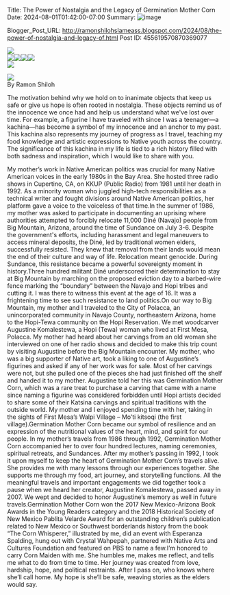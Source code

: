 Title: The Power of Nostalgia and the Legacy of Germination Mother Corn
Date: 2024-08-01T01:42:00-07:00
Summary: ![image](https://blogger.googleusercontent.com/img/b/R29vZ2xl/AVvXsEhPXoOtPtIrt91CJEZ59XNqlMNBhL_0qhWOh5v67vWuDSMKQvYYWSjY_3u9cIjZnUR3StR6Borux-zwgGizqB0LP1HsRQAOs8xmzPE9wUYWnBfWa0S0Z_autAwJ4UMk8pqjsW68e0zc1y6yE_LREO8p4CVyeAmRBGkz1knp2nwvozQ2HLEWS3rIAO37sw/s320/453747441_10161352589804705_6119486524928151865_n.jpg "Image summary")

Blogger_Post_URL: http://ramonshilohslameass.blogspot.com/2024/08/the-power-of-nostalgia-and-legacy-of.html
Post ID: 455619570870369077
  
  
[![](https://blogger.googleusercontent.com/img/b/R29vZ2xl/AVvXsEhPXoOtPtIrt91CJEZ59XNqlMNBhL_0qhWOh5v67vWuDSMKQvYYWSjY_3u9cIjZnUR3StR6Borux-zwgGizqB0LP1HsRQAOs8xmzPE9wUYWnBfWa0S0Z_autAwJ4UMk8pqjsW68e0zc1y6yE_LREO8p4CVyeAmRBGkz1knp2nwvozQ2HLEWS3rIAO37sw/s320/453747441_10161352589804705_6119486524928151865_n.jpg)](https://blogger.googleusercontent.com/img/b/R29vZ2xl/AVvXsEhPXoOtPtIrt91CJEZ59XNqlMNBhL_0qhWOh5v67vWuDSMKQvYYWSjY_3u9cIjZnUR3StR6Borux-zwgGizqB0LP1HsRQAOs8xmzPE9wUYWnBfWa0S0Z_autAwJ4UMk8pqjsW68e0zc1y6yE_LREO8p4CVyeAmRBGkz1knp2nwvozQ2HLEWS3rIAO37sw/s1151/453747441_10161352589804705_6119486524928151865_n.jpg)  
[![](https://blogger.googleusercontent.com/img/b/R29vZ2xl/AVvXsEitFTOgi2f_m-KH-AU0rpOXcAXRZq0WKASq4JRUZt9erUmDgQhaIERqdC_ge-mfbe9ZzaARmSnv5oa48qOCk35AwKnnaBkpZ0S-6mIhHNIBaU0ylJSCgChQgCRP3dDq_2H3V7Nk0MdWEuAQ3PDHbDkYDIANUOlgbp9Bbm1x008apdx5bf9hUTQh245LuQ/s320/453536943_10161352590024705_608053838370791958_n.jpg)](https://blogger.googleusercontent.com/img/b/R29vZ2xl/AVvXsEitFTOgi2f_m-KH-AU0rpOXcAXRZq0WKASq4JRUZt9erUmDgQhaIERqdC_ge-mfbe9ZzaARmSnv5oa48qOCk35AwKnnaBkpZ0S-6mIhHNIBaU0ylJSCgChQgCRP3dDq_2H3V7Nk0MdWEuAQ3PDHbDkYDIANUOlgbp9Bbm1x008apdx5bf9hUTQh245LuQ/s2048/453536943_10161352590024705_608053838370791958_n.jpg)[![](https://blogger.googleusercontent.com/img/b/R29vZ2xl/AVvXsEgPF50ZUHaffve8rGudH-vmDXWHoshF_ObkeCdX6U40VKOh0WyNs8IveD96aKYIaKyLmZ22oIgGm3sx_YNwSd5zXZQ0PoEfEB20lFQTv53tx_qCpR1UbatolkMuzWPb9_0Tfapd2r7S1xNtO4nNSxtoJpRzThQzyDzZJlpMUdvmUtVbyI9zcCBZLJePRg/s320/453808038_10161352589729705_2728809564610458225_n.jpg)](https://blogger.googleusercontent.com/img/b/R29vZ2xl/AVvXsEgPF50ZUHaffve8rGudH-vmDXWHoshF_ObkeCdX6U40VKOh0WyNs8IveD96aKYIaKyLmZ22oIgGm3sx_YNwSd5zXZQ0PoEfEB20lFQTv53tx_qCpR1UbatolkMuzWPb9_0Tfapd2r7S1xNtO4nNSxtoJpRzThQzyDzZJlpMUdvmUtVbyI9zcCBZLJePRg/s1134/453808038_10161352589729705_2728809564610458225_n.jpg)[![](https://blogger.googleusercontent.com/img/b/R29vZ2xl/AVvXsEj-vRhnHGNBPql87g3yuB64Qll9ghTidPeV2pl_-O4rBIxyc_dktaTOp-MheCazoF9YKLrKBxwWvivgI8Bl8TTK8_gyw0ire2Ha7iq4gRmWtqEtSj6J-xfZwOL-JdlL2qy-ZutTO0gihpYddnhQhLWKnDTPRTtmo4txrtNk6hcHimHKbSGqKIjQ0tZ3Vw/s320/453872078_10161352589874705_460739197002231824_n.jpg)](https://blogger.googleusercontent.com/img/b/R29vZ2xl/AVvXsEj-vRhnHGNBPql87g3yuB64Qll9ghTidPeV2pl_-O4rBIxyc_dktaTOp-MheCazoF9YKLrKBxwWvivgI8Bl8TTK8_gyw0ire2Ha7iq4gRmWtqEtSj6J-xfZwOL-JdlL2qy-ZutTO0gihpYddnhQhLWKnDTPRTtmo4txrtNk6hcHimHKbSGqKIjQ0tZ3Vw/s932/453872078_10161352589874705_460739197002231824_n.jpg)[![](https://blogger.googleusercontent.com/img/b/R29vZ2xl/AVvXsEiEyyaEbi4rFFgaXloQBRlrG-WbffYKRYFdRS4RbWegAelGqPgNGp-7nq0jtwzPN2ilsbT4rp3QJ3Yc7qZr1djQch_jgBZSkMRG8unS_sbv7SJF1xP5fxS_GZ9Kstjcu6FqpQOBBiE-mkGkaG7E4vI5m86dHvC247GuicC2SqL6LOF0nWZHYsKaNIvKtQ/s320/453608385_10161352633479705_3678115483145305977_n.jpg)](https://blogger.googleusercontent.com/img/b/R29vZ2xl/AVvXsEiEyyaEbi4rFFgaXloQBRlrG-WbffYKRYFdRS4RbWegAelGqPgNGp-7nq0jtwzPN2ilsbT4rp3QJ3Yc7qZr1djQch_jgBZSkMRG8unS_sbv7SJF1xP5fxS_GZ9Kstjcu6FqpQOBBiE-mkGkaG7E4vI5m86dHvC247GuicC2SqL6LOF0nWZHYsKaNIvKtQ/s2048/453608385_10161352633479705_3678115483145305977_n.jpg)  
[![](https://blogger.googleusercontent.com/img/b/R29vZ2xl/AVvXsEihoMe8hLqFvKP9h0dz4CTRmEIfGkdMLaM70gTWIXI7-atkH5NFbCKkLRY8x2dIDAphzsLu8i1_INlOuxuJKj1VaxjfMirMGjC3-U8H3TomZJ0XquZF3uKlQrhYawyi0sLNdEVUkkhyb0tVyT63QYE8a2NtWEN9ZNfU7m-PNcrveFO8p5IPo7zwf2jb8Q/s320/453648224_10161352590479705_1523465906868584429_n%20(1).jpg)](https://blogger.googleusercontent.com/img/b/R29vZ2xl/AVvXsEihoMe8hLqFvKP9h0dz4CTRmEIfGkdMLaM70gTWIXI7-atkH5NFbCKkLRY8x2dIDAphzsLu8i1_INlOuxuJKj1VaxjfMirMGjC3-U8H3TomZJ0XquZF3uKlQrhYawyi0sLNdEVUkkhyb0tVyT63QYE8a2NtWEN9ZNfU7m-PNcrveFO8p5IPo7zwf2jb8Q/s2048/453648224_10161352590479705_1523465906868584429_n%20(1).jpg)  
  
  
[![](https://blogger.googleusercontent.com/img/b/R29vZ2xl/AVvXsEg8ljhCd5c8PxsNSE1I9zyzkCiwfAdzon9JF3Wfgq58JHPc2QDfHPLm-j9gJt6iK8wsF6uDaGUSfEKYKf2mf-N2jOiljSXc5CmF2mK5yPpc1ni8m9cPTMdpbEuASyA1bsluIM8vEs4a6uk5dVVYi8l3GlrJEwJXb5FCIgJcQqn9cr3FvQJ2Y9vErITdJA/s320/Alter.jpg)](https://blogger.googleusercontent.com/img/b/R29vZ2xl/AVvXsEg8ljhCd5c8PxsNSE1I9zyzkCiwfAdzon9JF3Wfgq58JHPc2QDfHPLm-j9gJt6iK8wsF6uDaGUSfEKYKf2mf-N2jOiljSXc5CmF2mK5yPpc1ni8m9cPTMdpbEuASyA1bsluIM8vEs4a6uk5dVVYi8l3GlrJEwJXb5FCIgJcQqn9cr3FvQJ2Y9vErITdJA/s2048/Alter.jpg)  
By Ramon Shiloh  


The motivation behind why we hold on to inanimate objects that keep us safe or give us hope is often rooted in nostalgia. These objects remind us of the innocence we once had and help us understand what we've lost over time. For example, a figurine I have traveled with since I was a teenager—a kachina—has become a symbol of my innocence and an anchor to my past. This kachina also represents my journey of progress as I travel, teaching my food knowledge and artistic expressions to Native youth across the country. The significance of this kachina in my life is tied to a rich history filled with both sadness and inspiration, which I would like to share with you.

My mother’s work in Native American politics was crucial for many Native American voices in the early 1980s in the Bay Area. She hosted three radio shows in Cupertino, CA, on KKUP (Public Radio) from 1981 until her death in 1992\. As a minority woman who juggled high\-tech responsibilities as a technical writer and fought divisions around Native American politics, her platform gave a voice to the voiceless of that time.In the summer of 1986, my mother was asked to participate in documenting an uprising where authorities attempted to forcibly relocate 11,000 Diné (Navajo) people from Big Mountain, Arizona, around the time of Sundance on July 3\-6\. Despite the government's efforts, including harassment and legal maneuvers to access mineral deposits, the Diné, led by traditional women elders, successfully resisted. They knew that removal from their lands would mean the end of their culture and way of life. Relocation meant genocide. During Sundance, this resistance became a powerful sovereignty moment in history.Three hundred militant Diné underscored their determination to stay at Big Mountain by marching on the proposed eviction day to a barbed\-wire fence marking the “boundary” between the Navajo and Hopi tribes and cutting it. I was there to witness this event at the age of 16\. It was a frightening time to see such resistance to land politics.On our way to Big Mountain, my mother and I traveled to the City of Polacca, an unincorporated community in Navajo County, northeastern Arizona, home to the Hopi\-Tewa community on the Hopi Reservation. We met woodcarver Augustine Komalestewa, a Hopi (Tewa) woman who lived at First Mesa, Polacca. My mother had heard about her carvings from an old woman she interviewed on one of her radio shows and decided to make this trip count by visiting Augustine before the Big Mountain encounter. My mother, who was a big supporter of Native art, took a liking to one of Augustine’s figurines and asked if any of her work was for sale. Most of her carvings were not, but she pulled one of the pieces she had just finished off the shelf and handed it to my mother. Augustine told her this was Germination Mother Corn, which was a rare treat to purchase a carving that came with a name since naming a figurine was considered forbidden until Hopi artists decided to share some of their Katsina carvings and spiritual traditions with the outside world. My mother and I enjoyed spending time with her, taking in the sights of First Mesa’s Walpi Village – Mo’ti kitsoqi (the first village).Germination Mother Corn became our symbol of resilience and an expression of the nutritional values of the heart, mind, and spirit for our people. In my mother’s travels from 1986 through 1992, Germination Mother Corn accompanied her to over four hundred lectures, naming ceremonies, spiritual retreats, and Sundances. After my mother’s passing in 1992, I took it upon myself to keep the heart of Germination Mother Corn’s travels alive. She provides me with many lessons through our experiences together. She supports me through my food, art journey, and storytelling functions. All the meaningful travels and important engagements we did together took a pause when we heard her creator, Augustine Komalestewa, passed away in 2007\. We wept and decided to honor Augustine’s memory as well in future travels.Germination Mother Corn won the 2017 New Mexico\-Arizona Book Awards in the Young Readers category and the 2018 Historical Society of New Mexico Pablita Velarde Award for an outstanding children’s publication related to New Mexico or Southwest borderlands history from the book “The Corn Whisperer,” illustrated by me, did an event with Esperanza Spalding, hung out with Crystal Wahpepah, partnered with Native Arts and Cultures Foundation and featured on PBS to name a few.I’m honored to carry Corn Maiden with me. She humbles me, makes me reflect, and tells me what to do from time to time. Her journey was created from love, hardship, hope, and political restraints. After I pass on, who knows where she’ll call home. My hope is she’ll be safe, weaving stories as the elders would say.  
  
